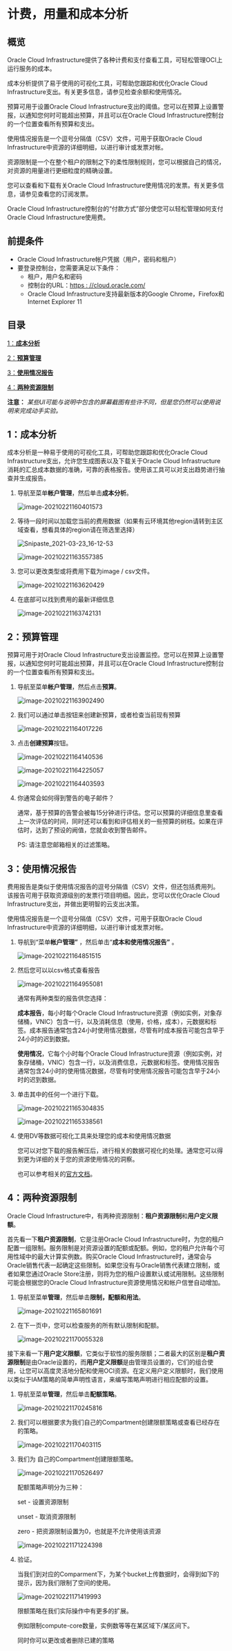 # 计费，用量和成本分析



## 概览

Oracle Cloud Infrastructure提供了各种计费和支付查看工具，可轻松管理OCI上运行服务的成本。

成本分析提供了易于使用的可视化工具，可帮助您跟踪和优化Oracle Cloud Infrastructure支出。有关更多信息，请参见检查余额和使用情况。

预算可用于设置Oracle Cloud Infrastructure支出的阈值。您可以在预算上设置警报，以通知您何时可能超出预算，并且可以在Oracle Cloud Infrastructure控制台的一个位置查看所有预算和支出。

使用情况报告是一个逗号分隔值（CSV）文件，可用于获取Oracle Cloud Infrastructure中资源的详细明细，以进行审计或发票对帐。

资源限制是一个在整个租户的限制之下的柔性限制规则，您可以根据自己的情况，对资源的用量进行更细粒度的精确设置。

您可以查看和下载有关Oracle Cloud Infrastructure使用情况的发票。有关更多信息，请参见查看您的订阅发票。

Oracle Cloud Infrastructure控制台的“付款方式”部分使您可以轻松管理如何支付Oracle Cloud Infrastructure使用费。



## 前提条件

- Oracle Cloud Infrastructure帐户凭据（用户，密码和租户）
- 要登录控制台，您需要满足以下条件：
  - 租户，用户名和密码
  - 控制台的URL：[https : //cloud.oracle.com/](https://cloud.oracle.com/)
  - Oracle Cloud Infrastructure支持最新版本的Google Chrome，Firefox和Internet Explorer 11



## 目录

[1：**成本分析**](#practice-1-cost-analysis)

[2：**预算管理**](#practice-2-budet-management)

[3：**使用情况报告**](#practice-3-usage-report)

[4：**两种资源限制**](#practice-4-soft-quota)

**注意：** *某些UI可能与说明中包含的屏幕截图有些许不同，但是您仍然可以使用说明来完成动手实验。*



<a name="practice-1-configuring-vcn-security-list-rules-for-file-storage"></a>

## 1：成本分析

成本分析是一种易于使用的可视化工具，可帮助您跟踪和优化Oracle Cloud Infrastructure支出，允许您生成图表以及下载关于Oracle Cloud Infrastructure消耗的汇总成本数据的准确，可靠的表格报告。使用该工具可以对支出趋势进行抽查并生成报告。



1. 导航至菜单**帐户管理**，然后单击**成本分析**。

   ![image-20210221160401573](images/image-20210221160401573.png)

2. 等待一段时间以加载您当前的费用数据（如果有云环境其他region请转到主区域查看，想看具体的region请在筛选里选择）

   ![Snipaste_2021-03-23_16-12-53](images/Snipaste_2021-03-23_16-12-53.png)

   ![image-20210221163557385](images/image-20210221163557385.png)

3. 您可以更改类型或将费用下载为image / csv文件。

   ![image-20210221163620429](images/image-20210221163620429.png)

4. 在底部可以找到费用的最新详细信息

   ![image-20210221163742131](images/image-20210221163742131.png)

   



<a name="practice-2-budet-management"></a>

## 2：**预算管理**

预算可用于对Oracle Cloud Infrastructure支出设置监控。您可以在预算上设置警报，以通知您何时可能超出预算，并且可以在Oracle Cloud Infrastructure控制台的一个位置查看所有预算和支出。



1. 导航至菜单**帐户管理**，然后点击**预算**。

   ![image-20210221163902490](images/image-20210221163902490.png)

2. 我们可以通过单击按钮来创建新预算，或者检查当前现有预算

   ![image-20210221164017226](images/image-20210221164017226.png)

3. 点击**创建预算**按钮。

   ![image-20210221164140536](images/image-20210221164140536.png)

   ![image-20210221164225057](images/image-20210221164225057.png)

   ![image-20210221164403593](images/image-20210221164403593.png)

   

4. 你通常会如何得到警告的电子邮件？

   通常，基于预算的告警会被每15分钟进行评估。您可以预算的详细信息里查看上一次评估的时间，同时还可以看到和评估相关的一些预算的树枝。如果在评估时，达到了预设的阙值，您就会收到警告邮件。

   PS: 请注意您邮箱相关的过滤策略。





<a name="practice-3-usage-report"></a>

## 3：使用情况报告

费用报告是类似于使用情况报告的逗号分隔值（CSV）文件，但还包括费用列。该报告可用于获取资源级别的发票行项目明细。因此，您可以优化Oracle Cloud Infrastructure支出，并做出更明智的云支出决策。

使用情况报告是一个逗号分隔值（CSV）文件，可用于获取Oracle Cloud Infrastructure中资源的详细明细，以进行审计或发票对帐。



1. 导航到“菜单**帐户管理”** ，然后单击“**成本和使用情况报告”** 。

   ![image-20210221164851515](images/image-20210221164851515.png)

2. 然后您可以以csv格式查看报告

   ![image-20210221164955081](images/image-20210221164955081.png)

   

   通常有两种类型的报告供您选择：

   **成本报告**，每小时每个Oracle Cloud Infrastructure资源（例如实例，对象存储桶，VNIC）包含一行，以及消耗信息（使用，价格，成本），元数据和标签。成本报告通常包含24小时使用情况数据，尽管有时成本报告可能包含早于24小时的迟到数据。

    

   **使用情况**，它每个小时每个Oracle Cloud Infrastructure资源（例如实例，对象存储桶，VNIC）包含一行，以及消费信息，元数据和标签。使用情况报告通常包含24小时的使用情况数据，尽管有时使用情况报告可能包含早于24小时的迟到数据。

   

3. 单击其中的任何一个进行下载。

   ![image-20210221165304835](images/image-20210221165304835.png)

   ![image-20210221165338561](images/image-20210221165338561.png)

   

4. 使用DV等数据可视化工具来处理您的成本和使用情况数据

   您可以对您下载的报告解压后，进行相关的数据可视化的处理。通常您可以得到更为详细的关于您的资源使用情况的洞察。

   也可以参考相关的[官方文档](https://docs.cloud.oracle.com/en-us/iaas/Content/Billing/Concepts/usagereportsoverview.htm)。





<a name="practice-4-soft-quota"></a>

## 4：两种资源限制

Oracle Cloud Infrastructure中，有两种资源限制：**租户资源限制**和**用户定义限额**。

首先看一下**租户资源限制**，它是注册Oracle Cloud Infrastructure时，为您的租户配置一组限制。服务限制是对资源设置的配额或配额。例如，您的租户允许每个可用性域中的最大计算实例数。购买Oracle Cloud Infrastructure时，通常会与Oracle销售代表一起确定这些限制。如果您没有与Oracle销售代表建立限制，或者如果您通过Oracle Store注册，则将为您的租户设置默认或试用限制。这些限制可能会根据您的Oracle Cloud Infrastructure资源使用情况和帐户信誉自动增加。



1. 导航至菜单**管理**，然后单击**限制，配额和用法**。

   ![image-20210221165801691](images/image-20210221165801691.png)

2. 在下一页中，您可以检查服务的所有默认限制和配额。

   ![image-20210221170055328](images/image-20210221170055328.png)

   



接下来看一下**用户定义限额**，它类似于软性的服务限额；二者最大的区别是**租户资源限制**是由Oracle设置的，而**用户定义限额**是由管理员设置的，它们的组合使用，让您可以高度灵活地分配和使用OCI资源。在定义用户定义限额时，我们使用以类似于IAM策略的简单声明性语言，来编写策略声明进行相应配额的设置。



1. 导航至菜单**管理**，然后单击**配额策略**。

   ![image-20210221170245816](images/image-20210221170245816.png)

2. 我们可以根据要求为我们自己的Compartment创建限额策略或查看已经存在的策略。

   ![image-20210221170403115](images/image-20210221170403115.png)

   

   

3. 我们为 自己的Compartment创建限额策略。

   ![image-20210221170526497](images/image-20210221170526497.png)

   

   配额策略声明分为三种：

   set - 设置资源限制

   unset - 取消资源限制

   zero - 把资源限制设置为0，也就是不允许使用该资源

   

   ![image-20210221171224398](images/image-20210221171224398.png)

   

   

4. 验证。

   当我们到对应的Comparment下，为某个bucket上传数据时，会得到如下的提示，因为我们限制了空间的使用。

   ![image-20210221171419993](images/image-20210221171419993.png)

   

   限额策略在我们实际操作中有更多的扩展。

   例如限制compute-core数量，实例数等等在某区域下/某区间下。
   
   同时你可以更改或者删除已建的策略
   
   
   
   




